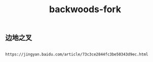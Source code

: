 ﻿---
layout: default
title: backwoods-fork
---
## 边地之叉
```

https://jingyan.baidu.com/article/73c3ce2844fc3be50343d9ec.html

```
